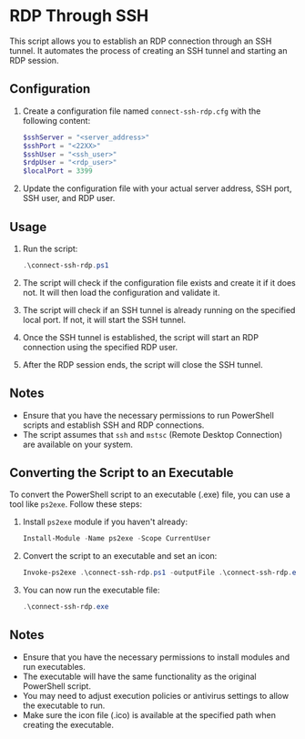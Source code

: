 # RDP Through SSH

This script allows you to establish an RDP connection through an SSH tunnel. It automates the process of creating an SSH tunnel and starting an RDP session.

## Configuration

1. Create a configuration file named `connect-ssh-rdp.cfg` with the following content:
    ```powershell
    $sshServer = "<server_address>"
    $sshPort = "<22XX>"
    $sshUser = "<ssh_user>"
    $rdpUser = "<rdp_user>"
    $localPort = 3399
    ```

2. Update the configuration file with your actual server address, SSH port, SSH user, and RDP user.

## Usage

1. Run the script:
    ```powershell
    .\connect-ssh-rdp.ps1
    ```

2. The script will check if the configuration file exists and create it if it does not. It will then load the configuration and validate it.

3. The script will check if an SSH tunnel is already running on the specified local port. If not, it will start the SSH tunnel.

4. Once the SSH tunnel is established, the script will start an RDP connection using the specified RDP user.

5. After the RDP session ends, the script will close the SSH tunnel.

## Notes

- Ensure that you have the necessary permissions to run PowerShell scripts and establish SSH and RDP connections.
- The script assumes that `ssh` and `mstsc` (Remote Desktop Connection) are available on your system.

## Converting the Script to an Executable

To convert the PowerShell script to an executable (.exe) file, you can use a tool like `ps2exe`. Follow these steps:

1. Install `ps2exe` module if you haven't already:
    ```powershell
    Install-Module -Name ps2exe -Scope CurrentUser
    ```

2. Convert the script to an executable and set an icon:
    ```powershell
    Invoke-ps2exe .\connect-ssh-rdp.ps1 -outputFile .\connect-ssh-rdp.exe -iconFile .\icon.ico
    ```

3. You can now run the executable file:
    ```powershell
    .\connect-ssh-rdp.exe
    ```

## Notes

- Ensure that you have the necessary permissions to install modules and run executables.
- The executable will have the same functionality as the original PowerShell script.
- You may need to adjust execution policies or antivirus settings to allow the executable to run.
- Make sure the icon file (.ico) is available at the specified path when creating the executable.
